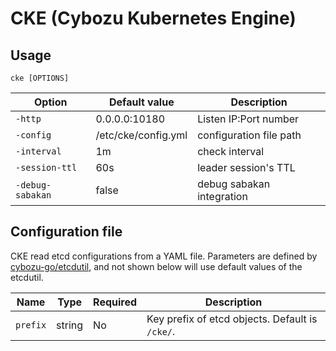 CKE (Cybozu Kubernetes Engine)
==============================

Usage
-----

`cke [OPTIONS]`

Option           | Default value            | Description
---------------- | ------------------------ | -----------
`-http`          | 0.0.0.0:10180            | Listen IP:Port number
`-config`        | /etc/cke/config.yml      | configuration file path
`-interval`      | 1m                       | check interval
`-session-ttl`   | 60s                      | leader session's TTL
`-debug-sabakan` | false                    | debug sabakan integration

Configuration file
------------------

CKE read etcd configurations from a YAML file.
Parameters are defined by [cybozu-go/etcdutil](https://github.com/cybozu-go/etcdutil), and not shown below will use default values of the etcdutil.

Name       | Type    | Required | Description
---------- | ------- | -------- | -----------
`prefix`   | string  | No       | Key prefix of etcd objects.  Default is `/cke/`.
